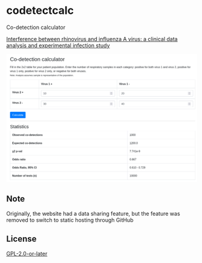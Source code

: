 # codetectcalc
Co-detection calculator

[Interference between rhinovirus and influenza A virus: a clinical data analysis and experimental infection study](https://www.thelancet.com/journals/lanmic/article/PIIS2666-5247(20)30114-2/fulltext)

![screenshot of web app](screenshot.png)

## Note
Originally, the website had a data sharing feature, but the feature was removed to switch to static hosting through GitHub

## License
[GPL-2.0-or-later](https://spdx.org/licenses/GPL-2.0-or-later.html)